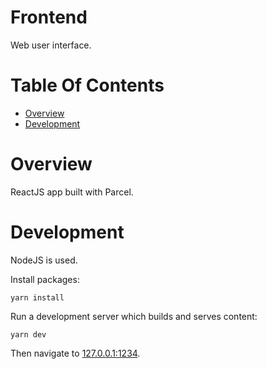 # Frontend
Web user interface.

# Table Of Contents
- [Overview](#overview)
- [Development](#development)

# Overview
ReactJS app built with Parcel.

# Development
NodeJS is used.

Install packages:

```
yarn install
```

Run a development server which builds and serves content:

```
yarn dev
```

Then navigate to [127.0.0.1:1234](http://127.0.0.1:1234).
